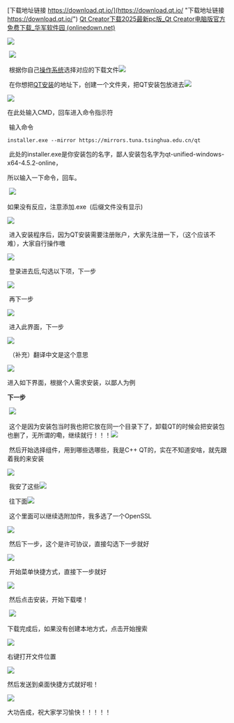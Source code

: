 [下载地址链接 https://download.qt.io/](https://download.qt.io/ "下载地址链接 https://download.qt.io/")
[Qt Creator下载2025最新pc版_Qt Creator电脑版官方免费下载_华军软件园 (onlinedown.net)](https://www.onlinedown.net/soft/383651.htm)


![](https://i-blog.csdnimg.cn/blog_migrate/55330097ef55bcc8bf4f0ad659ea617d.png)

 ![](https://i-blog.csdnimg.cn/blog_migrate/d119239d2d79d2a1a4c3f5b837686579.png)

 根据你自己[操作系统](https://so.csdn.net/so/search?q=%E6%93%8D%E4%BD%9C%E7%B3%BB%E7%BB%9F&spm=1001.2101.3001.7020)选择对应的下载文件![](https://i-blog.csdnimg.cn/blog_migrate/09ab2950252b5c7e65696f6beb0fdb23.png)

 在你想把[QT安装](https://so.csdn.net/so/search?q=QT%E5%AE%89%E8%A3%85&spm=1001.2101.3001.7020)的地址下，创建一个文件夹，把QT安装包放进去![](https://i-blog.csdnimg.cn/blog_migrate/cad4d77c6029ad9988f3554111881878.png)

![](https://i-blog.csdnimg.cn/blog_migrate/a40a3b693975ec7a989e85f4039d8a85.png)

在此处输入CMD，回车进入命令指示符

 输入命令

```cobol
installer.exe --mirror https://mirrors.tuna.tsinghua.edu.cn/qt
```

 此处的installer.exe是你安装包的名字，鄙人安装包名字为qt-unified-windows-x64-4.5.2-online，

所以输入一下命令，回车。

 ![](https://i-blog.csdnimg.cn/blog_migrate/79fa25595f08b565309b5bc170f2c259.png)

如果没有反应，注意添加.exe  (后缀文件没有显示)

![](https://i-blog.csdnimg.cn/blog_migrate/7611ec035c1baf71e05b8c4e41e0b433.png)

 进入安装程序后，因为QT安装需要注册账户，大家先注册一下，（这个应该不难），大家自行操作嗷

![](https://i-blog.csdnimg.cn/blog_migrate/d8afc960057b38747ce4d30bbd7b1a9a.png)

 登录进去后,勾选以下项，下一步

![](https://i-blog.csdnimg.cn/blog_migrate/45bc2d104b37d1a87ac1463a48039e47.png)

 再下一步

![](https://i-blog.csdnimg.cn/blog_migrate/bd03a416c5cb2343d988ea41366175b5.png)

 进入此界面，下一步

![](https://i-blog.csdnimg.cn/blog_migrate/2bb8bf77794b389150da29366e37f360.png)

 （补充）翻译中文是这个意思

![](https://i-blog.csdnimg.cn/blog_migrate/57bde51c3ed81b879282ace76c4df13c.png)

进入如下界面，根据个人需求安装，以鄙人为例        

**下一步**

 ![](https://i-blog.csdnimg.cn/blog_migrate/e790803b09713015147f3f3846715fe8.png)

 这个是因为安装包当时我也把它放在同一个目录下了，卸载QT的时候会把安装包也删了，无所谓的嘞，继续就行！！！![](https://i-blog.csdnimg.cn/blog_migrate/352625e80281befddb7aecdb88c9e62e.png)

 然后开始选择组件，用到哪些选哪些，我是C++ QT的，实在不知道安啥，就先跟着我的来安装

![](https://i-blog.csdnimg.cn/blog_migrate/6fabff06800aac30f54c3a2d76b5de0f.png)

 我安了这些![](https://i-blog.csdnimg.cn/blog_migrate/0401bf9d19676015580ef0017ffc9d1d.png)

 往下面![](https://i-blog.csdnimg.cn/blog_migrate/799933e171478246c18b44dab34cd912.png)

 这个里面可以继续选附加件，我多选了一个OpenSSL

![](https://i-blog.csdnimg.cn/blog_migrate/34eab55bf814f5cc63b6d81da2840130.png)

 然后下一步，这个是许可协议，直接勾选下一步就好

![](https://i-blog.csdnimg.cn/blog_migrate/e8c6e8fcb96bc8140551405299b5d0b8.png)

 开始菜单快捷方式，直接下一步就好 

![](https://i-blog.csdnimg.cn/blog_migrate/fd72c63c10a55476ec45cfc669ee6710.png)

 然后点击安装，开始下载喽！

 ![](https://i-blog.csdnimg.cn/blog_migrate/3f8433762114449524f0ced090fe664e.png)

下载完成后，如果没有创建本地方式，点击开始搜索

![](https://i-blog.csdnimg.cn/blog_migrate/10385fafee93cdc85b3b8ed1e9b08a68.png)

右键打开文件位置

![](https://i-blog.csdnimg.cn/blog_migrate/3620313498ed2a309a138834e286823d.png)

然后发送到桌面快捷方式就好啦！

![](https://i-blog.csdnimg.cn/blog_migrate/f0db095916ff4931aa5dc9ec78c2f07d.png)

大功告成，祝大家学习愉快！！！！！
